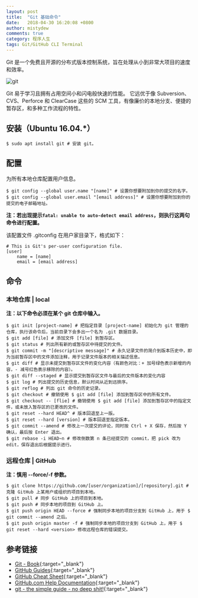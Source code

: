 ```yaml
---
layout: post
title:  "Git 基础命令"
date:   2018-04-30 16:20:08 +0800
author: mistydew
comments: true
category: 程序人生
tags: Git/GitHub CLI Terminal
---
```

Git 是一个免费且开源的分布式版本控制系统，旨在处理从小到非常大项目的速度和效率。

![git](https://git-scm.com/images/logo@2x.png)

Git 易于学习且拥有占用空间小和闪电般快速的性能。
它远优于像 Subversion、CVS、Perforce 和 ClearCase 这些的 SCM 工具，有像廉价的本地分支、便捷的暂存区，和多种工作流程的特性。

## 安装（Ubuntu 16.04.*）

```shell
$ sudo apt install git # 安装 git。
```

## 配置

为所有本地仓库配置用户信息。

```shell
$ git config --global user.name "[name]" # 设置你想要附加到你的提交的名字。
$ git config --global user.email "[email address]" # 设置你想要附加到你的提交的电子邮箱地址。
```

**注：若出现提示`fatal: unable to auto-detect email address`，则执行这两句命令进行配置。**

该配置文件 .gitconfig 在用户家目录下，格式如下：

```shell
# This is Git's per-user configuration file.
[user]
    name = [name]
    email = [email address]
```

## 命令

### 本地仓库 | local

**注：以下命令必须在某个 git 仓库中输入。**

```shell
$ git init [project-name] # 把指定目录 [project-name] 初始化为 git 管理的仓库，执行该命令后，当前目录下会多出一个名为 .git 数据目录。
$ git add [file] # 添加文件 [file] 到暂存区。
$ git status # 列出所有新的或暂存区中待提交的文件。
$ git commit -m "[descriptive message]" # 永久记录文件的简介到版本历史中，即为当前暂存区中的文件添加注释，用于记录文件版本的相关描述信息。
$ git diff # 显示未提交到暂存区文件的变化内容（有颜色对比：+ 加号绿色表示新增的内容，- 减号红色表示移除的内容）。
$ git diff --staged # 显示提交到暂存区文件与最后的文件版本的变化内容
$ git log # 列出提交的历史信息，默认时间从近到远排序。
$ git reflog # 列出 git 命令的历史记录。
$ git checkout # 撤销使用 $ git add [file] 添加到暂存区中的所有文件。
$ git checkout -- [flie] # 撤销使用 $ git add [file] 添加到暂存区中的指定文件，或未放入暂存区的已更改的文件。
$ git reset --hard HEAD^ # 版本回退至上一版。
$ git reset --hard [version] # 版本回退至指定版本。
$ git commit --amend # 修改上一次提交的评论，同时按 Ctrl + X 保存，然后按 Y 确认，最后按 Enter 退出。
$ git rebase -i HEAD~n # 修改倒数第 n 条已经提交的 commit，把 pick 改为 edit，保存退出后根据提示进行。
```

### 远程仓库 | GitHub

**注：慎用 --force/-f 参数。**

```shell
$ git clone https://github.com/[user/organization]/[repository].git # 克隆 GitHub 上某用户或组织的项目到本地。
$ git pull # 同步 GitHub 上的项目到本地。
$ git push # 同步本地的项目到 GitHub 上。
$ git push origin HEAD --force # 强制同步本地的项目分支到 GitHub 上，用于 $ git commit --amend 之后。
$ git push origin master -f # 强制同步本地的项目分支到 GitHub 上，用于 $ git reset --hard <version> 修改远程仓库的错误提交。
```

## 参考链接

* [Git - Book](https://git-scm.com/book/en/v2){:target="_blank"}
* [GitHub Guides](https://guides.github.com){:target="_blank"}
* [GitHub Cheat Sheet](https://github.github.com/training-kit/downloads/github-git-cheat-sheet.pdf){:target="_blank"}
* [GitHub.com Help Documentation](https://help.github.com/en){:target="_blank"}
* [git - the simple guide - no deep shit!](http://rogerdudler.github.io/git-guide){:target="_blank"}
